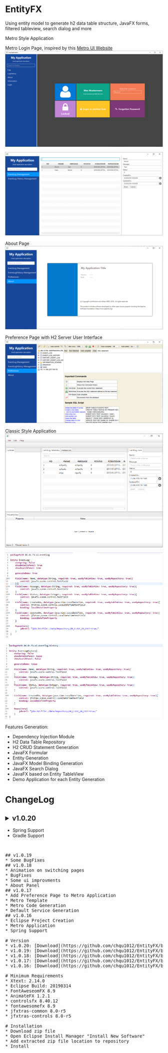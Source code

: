 # EntityFX
Using entity model to generate h2 data table structure, JavaFX forms, filtered tableview, search dialog and more

Metro Style Application

Metro Login Page, inspired by this [Metro UI Website](http://thevectorlab.net/metrolab/lock.html)
![Inspired by this [Metro UI Website](http://thevectorlab.net/metrolab/lock.html)](https://github.com/chqu1012/EntityFX/blob/master/de.dc.entity.resources/images/02-Metro_Login.PNG)

![Generated Metro Application](https://github.com/chqu1012/EntityFX/blob/master/de.dc.entity.resources/images/01_metro-example.PNG?raw=true)

About Page
![About Pane](https://github.com/chqu1012/EntityFX/blob/master/de.dc.entity.resources/images/02_About-Pane.PNG)

Preference Page with H2 Server User Interface
![Preference Page](https://github.com/chqu1012/EntityFX/blob/master/de.dc.entity.resources/images/02_H2_Console_Access.PNG)

Classic Style Application
![Generated Metro Application](https://github.com/chqu1012/EntityFX/blob/master/de.dc.entity.resources/images/01_classic-example.PNG)

![Event Log Example](https://github.com/chqu1012/EntityFX/blob/master/de.dc.entity.resources/images/02_EventLog-Dsl.PNG)

![Event Log History Example](https://github.com/chqu1012/EntityFX/blob/master/de.dc.entity.resources/images/02_EventLogHistory-Dsl.PNG)


Features Generation:
* Dependency Injection Module
* H2 Data Table Repository
* H2 CRUD Statement Generation
* JavaFX Formular
* Entity Generation
* JavaFX Model Binding Generation
* JavaFX Search Dialog
* JavaFX based on Entity TableView
* Demo Application for each Entity Generation

# ChangeLog
## <details><summary>v1.0.20</summary><pre>
* Spring Support
* Gradle Support
<pre></details>

## v1.0.19
* Some BugFixes
## v1.0.18
* Animation on switching pages
* BugFixes
* Some ui improvments
* About Panel
## v1.0.17
* Add Preference Page to Metro Application
* Metro Template
* Metro Code Generation
* Default Service Generation
## v1.0.16
* Eclipse Project Creation
* Metro Application
* Spring Support

# Version
* v1.0.20: [Download](https://github.com/chqu1012/EntityFX/blob/master/de.dc.entity.resources/builds/de.dc.entity.lang.update-v1.0.20.zip)
* v1.0.19: [Download](https://github.com/chqu1012/EntityFX/blob/master/de.dc.entity.resources/builds/de.dc.entity.lang.update-v1.0.19.zip)
* v1.0.18: [Download](https://github.com/chqu1012/EntityFX/blob/master/de.dc.entity.resources/builds/de.dc.entity.lang.update-v1.0.18.zip)
* v1.0.17: [Download](https://github.com/chqu1012/EntityFX/blob/master/de.dc.entity.resources/builds/de.dc.entity.lang.update-v1.0.17.zip)
* v1.0.16: [Download](https://github.com/chqu1012/EntityFX/blob/master/de.dc.entity.resources/builds/de.dc.entity.lang.update-v1.0.16.zip)

# Minimum Requirements
* Xtext: 2.14.0
* Eclipse Build: 20190314 
* FontAweseomFX 8.9
* AnimateFX 1.2.1
* controlsfx 8.40.12
* fontawesomefx 8.9
* jfxtras-common 8.0-r5
* jfxtras-controls 8.0-r5

# Installation
* Download zip file
* Open Eclipse Install Manager "Install New Software"
* Add extracted zip file location to repository
* Install
